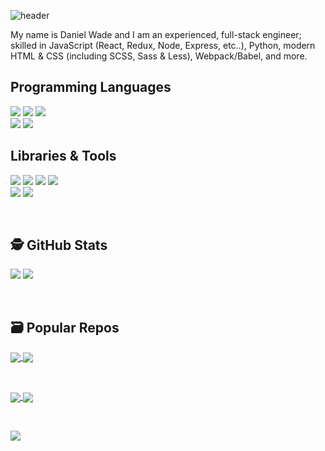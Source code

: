 ![header](https://user-images.githubusercontent.com/8584126/92184024-d344c200-ee04-11ea-9fec-fce266f2bd1e.png)

My name is Daniel Wade and I am an experienced, full-stack engineer; skilled in JavaScript (React, Redux, Node, Express, etc..), Python, modern HTML & CSS (including SCSS, Sass & Less), Webpack/Babel, and more.

## Programming Languages
![](https://img.shields.io/badge/JavaScript-informational?style=for-the-badge&logo=javascript&logoColor=white&color=28b584)
![](https://img.shields.io/badge/Python-informational?style=for-the-badge&logo=python&logoColor=white&color=28b584)
![](https://img.shields.io/badge/Sass-informational?style=for-the-badge&logo=sass&logoColor=white&color=28b584)
<br>
![](https://img.shields.io/badge/HTML-informational?style=for-the-badge&logo=html5&logoColor=white&color=28b584)
![](https://img.shields.io/badge/CSS-informational?style=for-the-badge&logo=css3&logoColor=white&color=28b584)

## Libraries & Tools
![](https://img.shields.io/badge/React-informational?style=for-the-badge&logo=react&logoColor=white&color=28b584)
![](https://img.shields.io/badge/Redux-informational?style=for-the-badge&logo=redux&logoColor=white&color=28b584)
![](https://img.shields.io/badge/NodeJS-informational?style=for-the-badge&logo=node.js&logoColor=white&color=28b584)
![](https://img.shields.io/badge/Electron-informational?style=for-the-badge&logo=electron&logoColor=white&color=28b584)
<br>
![](https://img.shields.io/badge/Webpack-informational?style=for-the-badge&logo=webpack&logoColor=white&color=28b584)
![](https://img.shields.io/badge/Babel-informational?style=for-the-badge&logo=babel&logoColor=white&color=28b584)

<br>

## 🕵️ GitHub Stats
![](https://github-readme-stats.vercel.app/api?username=iPzard&show_icons=true&line_height=32&count_private=true&hide=stars&title_color=ffffff&text_color=c9cacc&icon_color=2bbc8a&bg_color=1d1f21)
![](https://github-readme-stats.vercel.app/api/top-langs/?username=iPzard&&hide=html&title_color=ffffff&text_color=c9cacc&icon_color=2bbc8a&bg_color=1d1f21)


<br>

## 🗃️ Popular Repos

<a href="https://github.com/default-services/components">
  <img align="center" src="https://github-readme-stats.vercel.app/api/pin/?username=default-services&repo=components&title_color=ffffff&text_color=c9cacc&icon_color=2bbc8a&bg_color=1d1f21"/>
</a>

<a href="https://github.com/default-services/icons">
  <img align="center" src="https://github-readme-stats.vercel.app/api/pin/?username=default-services&repo=icons&title_color=ffffff&text_color=c9cacc&icon_color=2bbc8a&bg_color=1d1f21" />
</a>   

&nbsp;&nbsp;

<a href="https://github.com/iPzard/media-file-renamer">
  <img align="center" src="https://github-readme-stats.vercel.app/api/pin/?username=iPzard&repo=media-file-renamer&title_color=ffffff&text_color=c9cacc&icon_color=2bbc8a&bg_color=1d1f21" />
</a>

<a href="https://github.com/iPzard/electron-react-python-template">
  <img align="center" src="https://github-readme-stats.vercel.app/api/pin/?username=iPzard&repo=electron-react-python-template&title_color=ffffff&text_color=c9cacc&icon_color=2bbc8a&bg_color=1d1f21"/>
</a>

&nbsp;&nbsp;

<a href="https://github.com/iPzard/multi-app-express-server">
  <img align="center" src="https://github-readme-stats.vercel.app/api/pin/?username=iPzard&repo=multi-app-express-server&title_color=ffffff&text_color=c9cacc&icon_color=2bbc8a&bg_color=1d1f21" />
</a>


